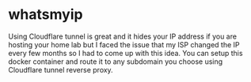 # whatsmyip
Using Cloudflare tunnel is great and it hides your IP address if you are hosting your home lab but I faced the issue that my ISP changed the IP every few months so I had to come up with this idea.
You can setup this docker container and route it to any subdomain you choose using Cloudflare tunnel reverse proxy.
